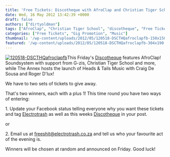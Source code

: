 ```yaml
---
title: 'Free Tickets: Discotheque with AfroClap and Christian Tiger School'
date: Wed, 16 May 2012 13:42:39 +0000
draft: false
authors: ["dirtyoldman"]
tags: ["AfroClap", "Christian Tiger School", "discotheque", "Free Tickets"]
categories: ["Free Tickets", "Gig Promotion", "Music"]
thumbnail: '/wp-content/uploads/2012/05/120518-DSCTHQafroclapfb-150x150.jpg'
featured: '/wp-content/uploads/2012/05/120518-DSCTHQafroclapfb-304x190.jpg'
---
```


[![](/wp-content/uploads/2012/05/120518-DSCTHQafroclapfb-e1337174497659.jpg "120518-DSCTHQafroclapfb")](/2012/05/16/free-tickets-discotheque-with-afroclap-and-christian-tiger-school/120518-dscthqafroclapfb/)This Friday's [Discotheque](https://www.facebook.com/events/463250483691577/) features AfroClap! Soundsystem with support from G-zis, Christian Tiger School and more, while The Annex hosts the launch of Heads & Tails Music with Craig De Sousa and Roger D'lux!

We have to two sets of tickets to give away.

That's two winners, each with a plus 1! This time round you have two ways of entering:

1\. Update your Facebook status telling everyone why you want these tickets and tag [Electrotrash](https://www.facebook.com/electrotrash.co.za) as well as this weeks [Discotheque](https://www.facebook.com/events/463250483691577/) in your post.

or

2\. Email us at [freeshit@electrotrash.co.za](mailto:freeshit@electotrash.co.za) and tell us who your favourite act of the evening is.

Winners will be chosen at random and announced on Friday. Good luck!